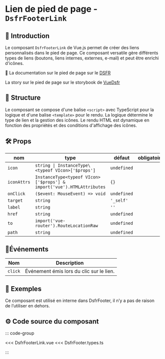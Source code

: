 # Lien de pied de page - `DsfrFooterLink`

## 🌟 Introduction

Le composant `DsfrFooterLink` de Vue.js permet de créer des liens personnalisés dans le pied de page. Ce composant versatile gère différents types de liens (boutons, liens internes, externes, e-mail) et peut être enrichi d'icônes.

🏅 La documentation sur le pied de page sur le [DSFR](https://www.systeme-de-design.gouv.fr/version-courante/fr/composants/pied-de-page)

<VIcon name="vi-file-type-storybook" /> La story sur le pied de page sur le storybook de [VueDsfr](https://storybook.vue-ds.fr/?path=/docs/composants-dsfrfooter--docs)

## 📐 Structure

Le composant se compose d'une balise `<script>` avec TypeScript pour la logique et d'une balise `<template>` pour le rendu. La logique détermine le type de lien et la gestion des icônes. Le rendu HTML est dynamique en fonction des propriétés et des conditions d'affichage des icônes.

## 🛠️ Props

| nom         | type                                   | défaut   | obligatoire |
| ----------- | -------------------------------------- | -------- | ----------- |
| `icon`      | `string \| InstanceType\<typeof VIcon>['$props']`                 |      `undefined`          | |
| `iconAttrs` | `InstanceType<typeof VIcon>['$props'] & import('vue').HTMLAttributes`                           | `{}` |           |
| `onClick`   | `($event: MouseEvent) => void`                           | `undefined` |      |
| `target`    | `string`                             | `'_self'`|             |
| `label`     | `string`                             | `''`     |             |
| `href`      | `string`                             |  `undefined`    |             |
| `to`        | `import('vue-router').RouteLocationRaw`            |  `undefined`       |             |
| `path`      | `string`                             | `undefined`     |             |

## 📡Événements

| Nom                 | Description                                                                  |
|---------------------|------------------------------------------------------------------------------|
| `click` | Événement émis lors du clic sur le lien.               |

## 📝 Exemples

Ce composant est utilisé en interne dans DsfrFooter, il n’y a pas de raison de l’utiliser en dehors.

## ⚙️ Code source du composant

::: code-group

<<< DsfrFooterLink.vue
<<< DsfrFooter.types.ts

:::

